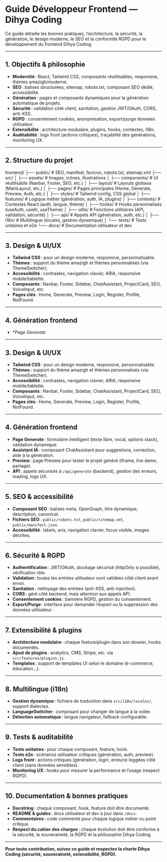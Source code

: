 # Guide Développeur Frontend — Dihya Coding

Ce guide détaille les bonnes pratiques, l’architecture, la sécurité, la génération, le design moderne, le SEO et la conformité RGPD pour le développement du frontend Dihya Coding.

---

## 1. Objectifs & philosophie

- **Modernité** : React, Tailwind CSS, composants réutilisables, responsive, thèmes amazigh/moderne.
- **SEO** : balises structurées, sitemap, robots.txt, composant SEO dédié, accessibilité.
- **Génération** : pages et composants dynamiques pour la génération automatique de projets.
- **Sécurité** : validation côté client, sanitation, gestion JWT/OAuth, CORS, anti-XSS.
- **RGPD** : consentement cookies, anonymisation, export/purge données utilisateur.
- **Extensibilité** : architecture modulaire, plugins, hooks, contextes, i18n.
- **Auditabilité** : logs front (actions critiques), traçabilité des générations, monitoring UX.

---

## 2. Structure du projet
frontend/ ├── public/ # SEO, manifest, favicon, robots.txt, sitemap.xml ├── src/ │ ├── assets/ # Images, icônes, illustrations │ ├── components/ # UI réutilisable (Navbar, Footer, SEO, etc.) │ ├── layout/ # Layouts globaux (MainLayout, etc.) │ ├── pages/ # Pages principales (Home, Generate, Preview, Auth, etc.) │ ├── styles/ # Tailwind config, CSS global │ ├── features/ # Logique métier (génération, auth, IA, plugins) │ ├── contexts/ # Contextes React (auth, langue, thème) │ ├── hooks/ # Hooks personnalisés (useAuth, useAI, useTheme) │ ├── utils/ # Fonctions utilitaires (API, validation, sécurité) │ ├── api/ # Appels API (génération, auth, etc.) │ ├── i18n/ # Multilingue (locales, gestion dynamique) │ └── tests/ # Tests unitaires et e2e └── docs/ # Documentation utilisateur et dev


---

## 3. Design & UI/UX

- **Tailwind CSS** : pour un design moderne, responsive, personnalisable.
- **Thèmes** : support du thème amazigh et thèmes personnalisés (via ThemeSwitcher).
- **Accessibilité** : contrastes, navigation clavier, ARIA, responsive mobile/tablette.
- **Composants** : Navbar, Footer, Sidebar, ChatAssistant, ProjectCard, SEO, VoiceInput, etc.
- **Pages clés** : Home, Generate, Preview, Login, Register, Profile, NotFound.

---

## 4. Génération frontend

- **Page Generate*

---

## 3. Design & UI/UX

- **Tailwind CSS** : pour un design moderne, responsive, personnalisable.
- **Thèmes** : support du thème amazigh et thèmes personnalisés (via ThemeSwitcher).
- **Accessibilité** : contrastes, navigation clavier, ARIA, responsive mobile/tablette.
- **Composants** : Navbar, Footer, Sidebar, ChatAssistant, ProjectCard, SEO, VoiceInput, etc.
- **Pages clés** : Home, Generate, Preview, Login, Register, Profile, NotFound.

---

## 4. Génération frontend

- **Page Generate** : formulaire intelligent (texte libre, vocal, options stack), validation dynamique.
- **Assistant IA** : composant ChatAssistant pour suggestions, correction, aide à la génération.
- **Preview** : page Preview pour tester le projet généré (iframe, live demo, partage).
- **API** : appels sécurisés à `/api/generate` (backend), gestion des erreurs, loading, logs UX.

---

## 5. SEO & accessibilité

- **Composant SEO** : balises meta, OpenGraph, titre dynamique, description, canonical.
- **Fichiers SEO** : `public/robots.txt`, `public/sitemap.xml`, `public/manifest.json`.
- **Accessibilité** : labels, aria, navigation clavier, focus visible, images décrites.

---

## 6. Sécurité & RGPD

- **Authentification** : JWT/OAuth, stockage sécurisé (httpOnly si possible), vérification rôle.
- **Validation** : toutes les entrées utilisateur sont validées côté client avant envoi.
- **Sanitation** : nettoyage des entrées (anti-XSS, anti-injection).
- **CORS** : géré côté backend, mais attention aux appels API.
- **Consentement cookies** : bannière RGPD, gestion du consentement.
- **Export/Purge** : interface pour demander l’export ou la suppression des données utilisateur.

---

## 7. Extensibilité & plugins

- **Architecture modulaire** : chaque feature/plugin dans son dossier, hooks documentés.
- **Ajout de plugins** : analytics, CMS, Stripe, etc. via `src/features/plugins.js`.
- **Templates** : support de templates UI selon le domaine (e-commerce, éducation…).

---

## 8. Multilingue (i18n)

- **Gestion dynamique** : fichiers de traduction dans `src/i18n/locales/`, support dialectes.
- **LanguageSwitcher** : composant pour changer de langue à la volée.
- **Détection automatique** : langue navigateur, fallback configurable.

---

## 9. Tests & auditabilité

- **Tests unitaires** : pour chaque composant, feature, hook.
- **Tests e2e** : scénarios utilisateur critiques (génération, auth, preview).
- **Logs front** : actions critiques (génération, login, erreurs) loggées côté client (sans données sensibles).
- **Monitoring UX** : hooks pour mesurer la performance et l’usage (respect RGPD).

---

## 10. Documentation & bonnes pratiques

- **Docstring** : chaque composant, hook, feature doit être documenté.
- **README & guides** : docs utilisateur et dev à jour dans `/docs`.
- **Commentaires** : code commenté pour chaque logique métier ou point critique.
- **Respect du cahier des charges** : chaque évolution doit être conforme à la sécurité, la souveraineté, la RGPD et la philosophie Dihya Coding.

---

**Pour toute contribution, suivez ce guide et respectez la charte Dihya Coding (sécurité, souveraineté, extensibilité, RGPD).**